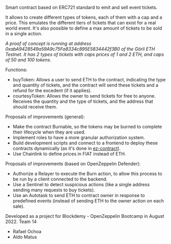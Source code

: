 Smart contract based on ERC721 standard to emit and sell event tickets.

It allows to create different types of tokens, each of them with a cap and a price. This emulates the different tiers of tickets that can exist for a real world event. It's also possible to define a max amount of tickets to be sold in a single action.

_A proof of concept is running at address 0xabA9428549a59A9c75Fa8334c895E5834442f3B0 of the Görli ETH Testnet. It has 2 types of tickets with caps prices of 1 and 2 ETH, and caps of 50 and 100 tokens._

Functions:
- buyToken: Allows a user to send ETH to the contract, indicating the type and quantity of tickets, and the contract will send these tickets and a refund for the excedent (if it applies).
- courtesyToken: Allows the owner to send tickets for free to anyone. Receives the quantity and the type of tickets, and the address that should receive them.

Proposals of improvements (general):
- Make the contract Burnable, so the tokens may be burned to complete their lifecycle when they are used.
- Implement roles to have a more granular authorization system.
- Build development scripts and connect to a frontend to deploy these contracts dynamically (as it's done in [ez-contract](https://ez-contract.io)).
- Use Chainlink to define prices in FIAT instead of ETH.

Proposals of improvements (based on OpenZeppelin Defender):
- Authorize a Relayer to execute the Burn action, to allow this process to be run by a client connected to the backend.
- Use a Sentinel to detect suspicious actions (like a single address sending many requests to buy tickets).
- Use an Autotask to send ETH to contract owner in response to predefined events (instead of sending ETH to the owner action on each sale).

Developed as a project for Blockdemy - OpenZeppelin Bootcamp in August 2022.
Team 14

- Rafael Ochoa <ochoacabriles>
- Aldo Matus <aldoMatus7>
